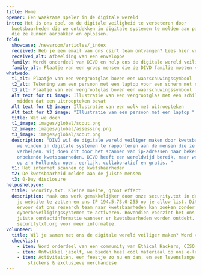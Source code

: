 ```yaml
---
title: Home
opener: Een waakzame speler in de digitale wereld
intro: Het is ons doel om de digitale veiligheid te verbeteren door
  kwetsbaarheden die we ontdekken in digitale systemen te melden aan partijen
  die ze kunnen aanpakken en oplossen.
fold:
  showcase: /newsroom/articles/_index
  received: Heb je een email van ons csirt team ontvangen? Lees hier verder
  received_alt: Afbeelding van een enveloppe
  family: Wordt onderdeel van DIVD en help ons de digitale wereld veiliger te maken
  family_alt: Plaatje van een groep mensen die de DIVD familie moeten voorstellen
whatwedo:
  t1_alt: Plaatje van een vergrootglas boven een waarschuwingssymbool
  t2_alt: Tekening van een persoon met een laptop voor een scherm met code erop.
  t3_alt: Plaatje van een vergrootglas boven een waarschuwingssymbool
  Alt text for t1 image: Illustratie van een vergrootglas met een schild in het
    midden dat een uitroepteken bevat
  Alt text for t2 image: Illustratie van een wolk met uitroepteken
  Alt text for t3 image: "Illustratie van een persoon met een laptop "
  title: Wat we doen
  t1_image: images/global/scout.png
  t2_image: images/global/assessing.png
  t3_image: images/global/scout.png
  description: "DIVD wil de digitale wereld veiliger maken door kwetsbaarheden die
    we vinden in digitale systemen te rapporteren aan de mensen die ze kunnen
    verhelpen. Wij doen dit door het scannen van ip-adressen naar bekende, en
    onbekende kwetsbaarheden. DIVD heeft een wereldwijd bereik, maar we doen het
    op z'n Hollands: open, eerlijk, collaboratief en gratis. "
  t1: Het internet scannen op kwetsbaarheden
  t2: De kwetsbaarheid melden aan de juiste mensen
  t3: 0-Day disclosure
helpushelpyou:
  title: Security.txt. Kleine moeite, groot effect!
  description: Maak ons werk gemakkelijker door onze security.txt in de code van
    je website te zetten en ons IP 194.5.73.0-255 op je allow list. Dit zorgt
    ervoor dat ons research team naar kwetsbaarheden kan zoeken zonder je
    cyberbeveiligingssystemen te activeren. Bovendien voorziet het ons van de
    juiste contactinformatie wanneer er kwetsbaarheden worden ontdekt. Bekijk
    securitytxt.org voor meer informatie.
volunteer:
  title: Wil je samen met ons de digitale wereld veiliger maken? Word vrijwilliger!
  checklist:
    - item: Word onderdeel van een community van Ethical Hackers, CISO's & researchers
    - item: Ontwikkel jezelf, we bieden heel cool materiaal op ons e-learningplatform
    - item: Activiteiten, een feestje zo nu en dan, en een levenslange voorraad DIVD
        stickers & exclusieve merchandise
---
```

